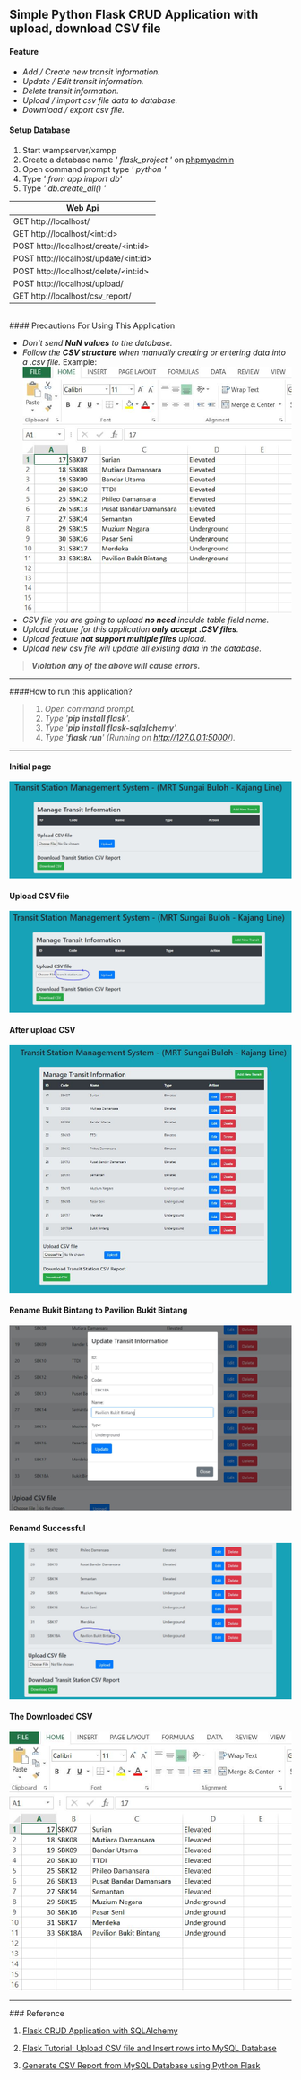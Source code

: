## Simple Python Flask CRUD Application with upload, download CSV file

#### Feature

- _Add / Create new transit information._
- _Update / Edit transit information._
- _Delete transit information._
- _Upload / import csv file data to database._
- _Dowmload / export csv file._

#### Setup Database

1. Start wampserver/xampp
2. Create a database name _' flask_project '_ on [phpmyadmin](http://localhost/phpmyadmin/)
3. Open command prompt type _' python '_
4. Type _' from app import db'_
5. Type _' db.create_all() '_
   <br>

| Web Api                                |
| -------------------------------------- |
| GET http://localhost/                  |
| GET http://localhost/\<int:id>         |
| POST http://localhost/create/\<int:id> |
| POST http://localhost/update/\<int:id> |
| POST http://localhost/delete/\<int:id> |
| POST http://localhost/upload/          |
| GET http://localhost/csv_report/       |

<br>
#### Precautions For Using This Application

- _Don't send **NaN values** to the database._
- _Follow the **CSV structure** when manually creating or entering data into a .csv file._
  Example:
  \
  ![](./static/img/downloadcsv.JPG)
  <br>
- _CSV file you are going to upload **no need** inculde table field name._
- _Upload feature for this application **only accept .CSV files**._
- _Upload feature **not support multiple files** upload._
- _Upload new csv file will update all existing data in the database._

> _**Violation any of the above will cause errors.**_

<hr>

####How to run this application?

> 1.  _Open command prompt._
> 2.  _Type '**pip install flask**'._
> 3.  _Type '**pip install flask-sqlalchemy**'._
> 4.  _Type '**flask run**' (Running on http://127.0.0.1:5000/)._

<hr>

#### Initial page

![](./static/img/initial.JPG)

#### Upload CSV file

![](./static/img/uploadcsv.JPG)

#### After upload CSV

![](./static/img/csvUploaded.JPG)

#### Rename Bukit Bintang to Pavilion Bukit Bintang

![](./static/img/rename.JPG)

#### Renamd Successful

![](./static/img/renamed.JPG)

#### The Downloaded CSV

![](./static/img/downloadcsv.JPG)

<hr>
### Reference

1. [Flask CRUD Application with SQLAlchemy](https://codeloop.org/flask-crud-application-with-sqlalchemy/)

2. [Flask Tutorial: Upload CSV file and Insert rows into MySQL Database](https://medevel.com/flask-tutorial-upload-csv-file-and-insert-rows-into-the-database/)

3. [Generate CSV Report from MySQL Database using Python Flask](https://roytuts.com/generate-csv-report-from-mysql-database-using-python-flask/)
